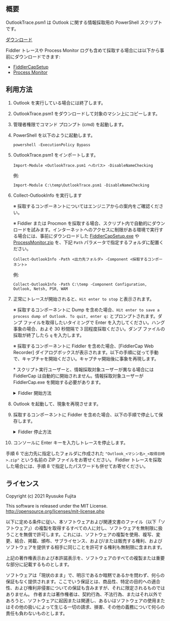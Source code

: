 ﻿## 概要

OutlookTrace.psm1 は Outlook に関する情報採取用の PowerShell スクリプトです。

[ダウンロード](https://github.com/jpmessaging/OutlookTrace/releases/download/v2022-08-15/OutlookTrace.psm1)

Fiddler トレースや Process Monitor ログも含めて採取する場合には以下から事前にダウンロードできます:

- [FiddlerCapSetup](https://telerik-fiddler.s3.amazonaws.com/fiddler/FiddlerCapSetup.exe)
- [Process Monitor](https://download.sysinternals.com/files/ProcessMonitor.zip)

## 利用方法

1. Outlook を実行している場合には終了します。
2. OutlookTrace.psm1 をダウンロードして対象のマシン上にコピーします。
3. 管理者権限でコマンド プロンプト (cmd) を起動します。
4. PowerShell を以下のように起動します。

    ```
    powershell -ExecutionPolicy Bypass
    ```

5. OutlookTrace.psm1 をインポートします。

    ```
    Import-Module <OutlookTrace.psm1 へのパス> -DisableNameChecking
    ```

    例:

    ```
    Import-Module C:\temp\OutlookTrace.psm1 -DisableNameChecking
    ```

6. Collect-OutlookInfo を実行します

    ※ 採取するコンポーネントについてはエンジニアからの案内をご確認ください。

    ※ Fiddler または Procmon を採取する場合、スクリプト内で自動的にダウンロードを試みます。インターネットへのアクセスに制限がある環境で実行する場合には、事前にダウンロードした [FiddlerCapSetup.exe](https://telerik-fiddler.s3.amazonaws.com/fiddler/FiddlerCapSetup.exe) や [ProcessMonitor.zip](https://download.sysinternals.com/files/ProcessMonitor.zip) を、下記 `Path` パラメータで指定するフォルダに配置ください。

    ```
    Collect-OutlookInfo -Path <出力先フォルダ> -Component <採取するコンポーネント>
    ```

    例:

    ```
    Collect-OutlookInfo -Path C:\temp -Component Configuration, Outlook, Netsh, PSR, WAM
    ```

7. 正常にトレースが開始されると、`Hit enter to stop` と表示されます。

    ※ 採取するコンポーネントに Dump を含めた場合、`Hit enter to save a process dump of Outlook. To quit, enter q:` とプロンプトされます。ダンプ ファイルを取得したいタイミングで Enter を入力してください。ハング事象の場合、およそ 30 秒間隔で 3 回程度採取ください。ダンプ ファイルの採取が終了したら `q` を入力します。

    ※ 採取するコンポーネントに Fiddler を含めた場合、[FiddlerCap Web Recorder] ダイアログボックスが表示されます。以下の手順に従って手動で、キャプチャを開始ください。キャプチャ開始後に事象を再現します。

    \* スクリプト実行ユーザーと、情報採取対象ユーザーが異なる場合には FiddlerCap は自動的に開始されません。情報採取対象ユーザーが FiddlerCap.exe を開始する必要があります。

    <details>
        <summary>Fiddler 開始方法</summary>

    1. [HTTPS 通信を解読] にチェックを入れます。
    2. 以下の説明が表示されたら、内容を確認して [OK] をクリックします。

       ```
       HTTPS の解読は、HTTPS プロトコル経由で送られる Raw トラフィックを見るためにデバッグしやすくしてくれます。
       この機能は SSL トラフィックを解読し、ローカルに生成された証明書を用いて再度暗号化します。よって、この機能を使うと、不明な発行元からの証明書を使っているリモートサイトであること表示する、赤い警告ページが Web ブラウザーに表示されることを意味します。
       このトラフィックをキャプチャすることに限定して、このブラウザーに表示される警告を無視してください。
       ```

    3. 以下の内容のセキュリティ警告が表示されたら、[はい] をクリックします。

       ```
       発行者が次であると主張する証明機関 (CA) から証明書をインストールしようとしています:

       DO_NOT_TRUST_FiddlerRoot

       証明書が実際に "DO_NOT_TRUST_FiddlerRoot" からのものであるかどうかを検証できません。"DO_NOT_TRUST_FiddlerRoot" に連絡して発行者を確認する必要があります。 次の番号はこの過程で役立ちます:

       拇印 (sha1): ***

       警告:
       このルート証明書をインストールすると、この CA によって発行された証明書は自動的に信頼されます。確認されていない拇印付きの証明書をインストールすることは、セキュリティ上、危険です。 [はい] をクリックすると、この危険を認識したことになります。

       この証明書をインストールしますか?
       ```

    4. [1. キャプチャ開始] をクリックします。

        自動的にブラウザが起動されたら、そのブラウザはクローズいただいて結構です。
    </details>

8. Outlook を起動して、現象を再現させます。
9. 採取するコンポーネントに Fiddler を含めた場合、以下の手順で停止して保存します。

    <details>
        <summary>Fiddler 停止方法</summary>
        
    1. [2. キャプチャ停止] をクリックします。
    2. [3. キャプチャ保存] をクリックします。
    3. [ファイルの種類] で `Password-Protected Capture (*.saz)` を選択します。
    4. ファイルを Collect-OutlookInfo の "Path" パラメータに指定したフォルダ配下に作成された GUID 名のフォルダに保存します。
    5. [FiddlerCap Web Recorder] ダイアログボックスをクローズします。
        この時以下の内容が表示されたら、[はい] をクリックします。

        ```
        次の証明書をルート ストアから削除しますか?

        サブジェクト: DO_NOT_TRUST_FiddlerRoot, DO_NOT_TRUST, Created by http://www.fiddler2.com
        発行者: 自己発行
        有効期間: ***
        シリアル番号 : ***
        拇印 (sha1): ***
        拇印 (md5):
        ```

    </details>

10. コンソールに Enter キーを入力しトレースを停止します。

手順 6 で出力先に指定したフォルダに作成された `"Outlook_<マシン名>_<取得日時>.zip"` という名前の ZIP ファイルをお寄せください。
Fiddler トレースを採取した場合には、手順 8 で指定したパスワードも併せてお寄せください。

## ライセンス

Copyright (c) 2021 Ryusuke Fujita

This software is released under the MIT License.  
http://opensource.org/licenses/mit-license.php

以下に定める条件に従い、本ソフトウェアおよび関連文書のファイル（以下「ソフトウェア」）の複製を取得するすべての人に対し、ソフトウェアを無制限に扱うことを無償で許可します。これには、ソフトウェアの複製を使用、複写、変更、結合、掲載、頒布、サブライセンス、および/または販売する権利、およびソフトウェアを提供する相手に同じことを許可する権利も無制限に含まれます。

上記の著作権表示および本許諾表示を、ソフトウェアのすべての複製または重要な部分に記載するものとします。

ソフトウェアは「現状のまま」で、明示であるか暗黙であるかを問わず、何らの保証もなく提供されます。ここでいう保証とは、商品性、特定の目的への適合性、および権利非侵害についての保証も含みますが、それに限定されるものではありません。 作者または著作権者は、契約行為、不法行為、またはそれ以外であろうと、ソフトウェアに起因または関連し、あるいはソフトウェアの使用またはその他の扱いによって生じる一切の請求、損害、その他の義務について何らの責任も負わないものとします。

